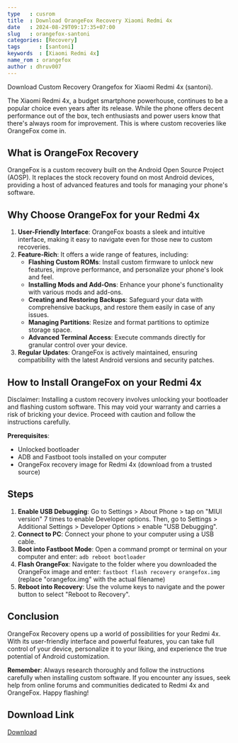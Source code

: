 ```yaml
---
type   : cusrom
title  : Download OrangeFox Recovery Xiaomi Redmi 4x
date   : 2024-08-29T09:17:35+07:00
slug   : orangefox-santoni
categories: [Recovery]
tags      : [santoni]
keywords  : [Xiaomi Redmi 4x]
name_rom : orangefox
author : dhruv007
---
```


Download Custom Recovery Orangefox for Xiaomi Redmi 4x (santoni).

The Xiaomi Redmi 4x, a budget smartphone powerhouse, continues to be a popular choice even years after its release. While the phone offers decent performance out of the box, tech enthusiasts and power users know that there's always room for improvement. This is where custom recoveries like OrangeFox come in.

## What is OrangeFox Recovery

OrangeFox is a custom recovery built on the Android Open Source Project (AOSP). It replaces the stock recovery found on most Android devices, providing a host of advanced features and tools for managing your phone's software. 

## Why Choose OrangeFox for your Redmi 4x

1. **User-Friendly Interface**: OrangeFox boasts a sleek and intuitive interface, making it easy to navigate even for those new to custom recoveries.
2. **Feature-Rich**: It offers a wide range of features, including:
    * **Flashing Custom ROMs**: Install custom firmware to unlock new features, improve performance, and personalize your phone's look and feel.
    * **Installing Mods and Add-Ons**: Enhance your phone's functionality with various mods and add-ons.
    * **Creating and Restoring Backups**: Safeguard your data with comprehensive backups, and restore them easily in case of any issues.
    * **Managing Partitions**: Resize and format partitions to optimize storage space.
    * **Advanced Terminal Access**: Execute commands directly for granular control over your device.
3. **Regular Updates**: OrangeFox is actively maintained, ensuring compatibility with the latest Android versions and security patches.

## How to Install OrangeFox on your Redmi 4x

Disclaimer: Installing a custom recovery involves unlocking your bootloader and flashing custom software. This may void your warranty and carries a risk of bricking your device. Proceed with caution and follow the instructions carefully.

**Prerequisites**:
* Unlocked bootloader
* ADB and Fastboot tools installed on your computer
* OrangeFox recovery image for Redmi 4x (download from a trusted source)

## Steps

1. **Enable USB Debugging**: Go to Settings > About Phone > tap on "MIUI version" 7 times to enable Developer options. Then, go to Settings > Additional Settings > Developer Options > enable "USB Debugging".
2. **Connect to PC**: Connect your phone to your computer using a USB cable.
3. **Boot into Fastboot Mode**: Open a command prompt or terminal on your computer and enter: `adb reboot bootloader`
4. **Flash OrangeFox**: Navigate to the folder where you downloaded the OrangeFox image and enter: `fastboot flash recovery orangefox.img` (replace "orangefox.img" with the actual filename)
5. **Reboot into Recovery**: Use the volume keys to navigate and the power button to select "Reboot to Recovery".

## Conclusion

OrangeFox Recovery opens up a world of possibilities for your Redmi 4x. With its user-friendly interface and powerful features, you can take full control of your device, personalize it to your liking, and experience the true potential of Android customization. 

**Remember**: Always research thoroughly and follow the instructions carefully when installing custom software. If you encounter any issues, seek help from online forums and communities dedicated to Redmi 4x and OrangeFox. Happy flashing! 


## Download Link
[Download](https://orangefox.download/device/santoni)


